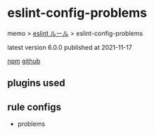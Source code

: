 # eslint-config-problems

memo > [eslint ルール](../index.md) > eslint-config-problems

latest version 6.0.0 published at 2021-11-17

[npm](https://www.npmjs.com/package/eslint-config-problems)
[github](https://github.com/RyanZim/eslint-config-problems)

## plugins used

## rule configs

- problems
